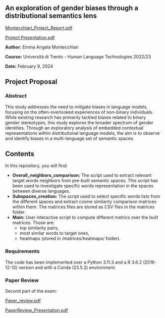 ## An exploration of gender biases through a distributional semantics lens
[Montecchiari_Project_Report.pdf](https://github.com/memonji/gender-biases-exploration/files/14270670/Montecchiari_Project_Report.pdf)

[Project Presentation.pdf](https://github.com/memonji/gender-biases-exploration/files/15165398/An.exploration.of.gender.biases.through.a.distributional.semantics.lens.pdf)

**Author:** Emma Angela Montecchiari

**Course:** Università di Trento - Human Language Technologies 2022/23

**Date:** February 9, 2024

## Project Proposal 
###  Abstract

This study addresses the need to mitigate biases in language models, focusing on the often-overlooked experiences of non-binary individuals. While existing research has primarily tackled biases related to binary gender stereotypes, this study explores the broader spectrum of gender identities. Through an exploratory analysis of embedded contextual representations within distributional language models, the aim is to observe and identify biases in a multi-language set of semantic spaces.

## Contents

In this repository, you will find:

- **Overall_neighbors_comparison:** The script used to extract relevant target words neighbors from pre-built semantic spaces.
  This script has been used to investigate specific words representation in the spaces between diverse languages.
- **Subspaces_creation:** The script used to select specific words lists from the different spaces and extract cosine similarity comparison matrices within them.
  The matrices files are stored as CSV files in the matrices folder.
- **Main:** User interactive script to compute different metrics over the built matrices. Those are:
  - top similarity pairs,
  - most similar words to target ones,
  - heatmaps (stored in /matrices/heatmaps/ folder).
 
### Requirements
The code has been implemented over a Python 3.11.3 and a R 3.6.2 (2019-12-12) version and with a Conda (23.5.2) environment.

### Paper Review
Second part of the exam:

[Paper_review.pdf](https://github.com/memonji/gender-biases-exploration/files/15165403/Montecchiari_Paper_review.pdf)

[PaperReview_Presentation.pdf](https://github.com/memonji/gender-biases-exploration/files/15165404/Montecchiari_PaperReview_Presentation.pdf)
